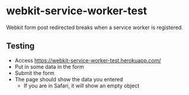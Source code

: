 # webkit-service-worker-test

Webkit form post redirected breaks when a service worker is registered.

## Testing

- Access https://webkit-service-worker-test.herokuapp.com/
- Put in some data in the form
- Submit the form
- The page should show the data you entered
  - If you are in Safari, it will show an empty object
